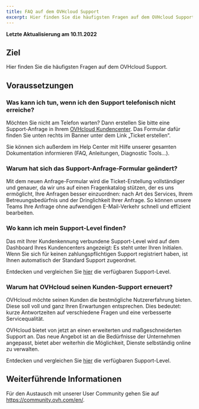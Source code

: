 ```yaml
---
title: FAQ auf dem OVHcloud Support
excerpt: Hier finden Sie die häufigsten Fragen auf dem OVHcloud Support
---
```


**Letzte Aktualisierung am 10.11.2022**

## Ziel

Hier finden Sie die häufigsten Fragen auf dem OVHcloud Support.

## Voraussetzungen

### Was kann ich tun, wenn ich den Support telefonisch nicht erreiche?

Möchten Sie nicht am Telefon warten? Dann erstellen Sie bitte eine Support-Anfrage in Ihrem [OVHcloud Kundencenter](https://www.ovh.com/auth/?action=gotomanager&from=https://www.ovh.de/&ovhSubsidiary=de). Das Formular dafür finden Sie unten rechts im Banner unter dem Link „Ticket erstellen“.

Sie können sich außerdem im Help Center mit Hilfe unserer gesamten Dokumentation informieren (FAQ, Anleitungen, Diagnostic Tools…).

### Warum hat sich das Support-Anfrage-Formular geändert?

Mit dem neuen Anfrage-Formular wird die Ticket-Erstellung vollständiger und genauer, da wir uns auf einen Fragenkatalog stützen, der es uns ermöglicht, Ihre Anfragen besser einzuordnen: nach Art des Services, Ihrem Betreuungsbedürfnis und der Dringlichkeit Ihrer Anfrage. So können unsere Teams Ihre Anfrage ohne aufwendigen E-Mail-Verkehr schnell und effizient bearbeiten.

### Wo kann ich mein Support-Level finden?

Das mit Ihrer Kundenkennung verbundene Support-Level wird auf dem Dashboard Ihres Kundencenters angezeigt: Es steht unter Ihren Initialen. Wenn Sie sich für keinen zahlungspflichtigen Support registriert haben, ist Ihnen automatisch der Standard Support zugeordnet.

Entdecken und vergleichen Sie [hier](https://www.ovhcloud.com/de/support-levels/) die verfügbaren Support-Level.

### Warum hat OVHcloud seinen Kunden-Support erneuert?

OVHcloud möchte seinen Kunden die bestmögliche Nutzererfahrung bieten. Diese soll voll und ganz Ihren Erwartungen entsprechen. Dies bedeutet: kurze Antwortzeiten auf verschiedene Fragen und eine verbesserte Servicequalität.

OVHcloud bietet von jetzt an einen erweiterten und maßgeschneiderten Support an. Das neue Angebot ist an die Bedürfnisse der Unternehmen angepasst, bietet aber weiterhin die Möglichkeit, Dienste selbständig online zu verwalten.

Entdecken und vergleichen Sie [hier](https://www.ovhcloud.com/de/support-levels/) die verfügbaren Support-Level.

## Weiterführende Informationen

Für den Austausch mit unserer User Community gehen Sie auf <https://community.ovh.com/en/>.